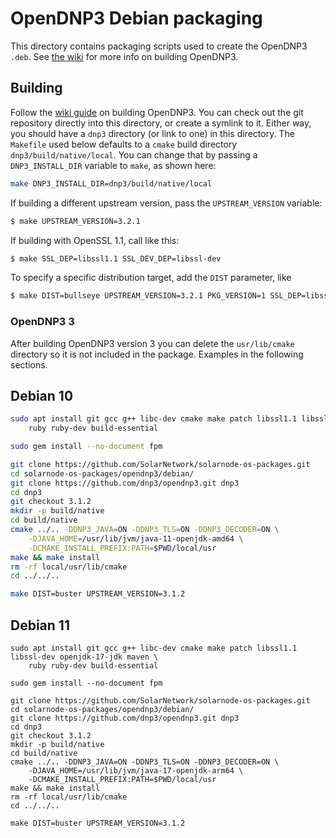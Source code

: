 # OpenDNP3 Debian packaging

This directory contains packaging scripts used to create the OpenDNP3 `.deb`.
See [the wiki][wiki-docs] for more info on building OpenDNP3.

## Building

Follow the [wiki guide][wiki-docs] on building OpenDNP3. You can check out the git
repository directly into this directory, or create a symlink to it. Either way, you
should have a `dnp3` directory (or link to one) in this directory. The `Makefile`
used below defaults to a `cmake` build directory `dnp3/build/native/local`. You
can change that by passing a `DNP3_INSTALL_DIR` variable to `make`, as shown here:


```sh
make DNP3_INSTALL_DIR=dnp3/build/native/local
```

If building a different upstream version, pass the `UPSTREAM_VERSION` variable:

```sh
$ make UPSTREAM_VERSION=3.2.1
```

If building with OpenSSL 1.1, call like this:

```sh
$ make SSL_DEP=libssl1.1 SSL_DEV_DEP=libssl-dev
```

To specify a specific distribution target, add the `DIST` parameter, like

```sh
$ make DIST=bullseye UPSTREAM_VERSION=3.2.1 PKG_VERSION=1 SSL_DEP=libssl1.1 SSL_DEV_DEP=libssl-dev
```

### OpenDNP3 3

After building OpenDNP3 version 3 you can delete the `usr/lib/cmake` directory so it is not included
in the package. Examples in the following sections.

## Debian 10

```sh
sudo apt install git gcc g++ libc-dev cmake make patch libssl1.1 libssl-dev openjdk-11-jdk maven \
    ruby ruby-dev build-essential

sudo gem install --no-document fpm

git clone https://github.com/SolarNetwork/solarnode-os-packages.git
cd solarnode-os-packages/opendnp3/debian/
git clone https://github.com/dnp3/opendnp3.git dnp3
cd dnp3
git checkout 3.1.2
mkdir -p build/native
cd build/native
cmake ../.. -DDNP3_JAVA=ON -DDNP3_TLS=ON -DDNP3_DECODER=ON \
    -DJAVA_HOME=/usr/lib/jvm/java-11-openjdk-amd64 \
    -DCMAKE_INSTALL_PREFIX:PATH=$PWD/local/usr
make && make install
rm -rf local/usr/lib/cmake
cd ../../..

make DIST=buster UPSTREAM_VERSION=3.1.2
```

## Debian 11

```
sudo apt install git gcc g++ libc-dev cmake make patch libssl1.1 libssl-dev openjdk-17-jdk maven \
    ruby ruby-dev build-essential

sudo gem install --no-document fpm

git clone https://github.com/SolarNetwork/solarnode-os-packages.git
cd solarnode-os-packages/opendnp3/debian/
git clone https://github.com/dnp3/opendnp3.git dnp3
cd dnp3
git checkout 3.1.2
mkdir -p build/native
cd build/native
cmake ../.. -DDNP3_JAVA=ON -DDNP3_TLS=ON -DDNP3_DECODER=ON \
    -DJAVA_HOME=/usr/lib/jvm/java-17-openjdk-arm64 \
    -DCMAKE_INSTALL_PREFIX:PATH=$PWD/local/usr
make && make install
rm -rf local/usr/lib/cmake
cd ../../..

make DIST=buster UPSTREAM_VERSION=3.1.2
```

[wiki-docs]: https://github.com/SolarNetworkFoundation/solarnetwork-ops/wiki/OpenDNP3-Debian-Packaging
